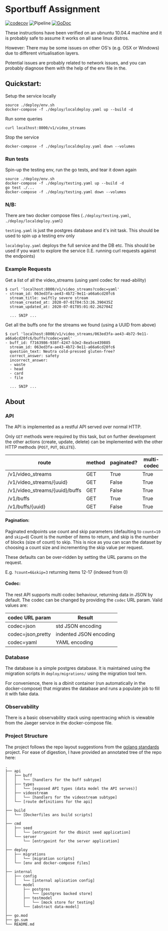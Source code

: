 Sportbuff Assignment
====================

[![codecov](https://codecov.io/gh/JoeReid/buffassignment/branch/master/graph/badge.svg)](https://codecov.io/gh/JoeReid/buffassignment)
![Pipeline](https://github.com/JoeReid/buffassignment/workflows/Pipeline/badge.svg)
[![GoDoc](https://godoc.org/github.com/JoeReid/buffassignment?status.svg)](https://godoc.org/github.com/JoeReid/buffassignment)

These instructions have been verified on an ubnuntu 10.04.4 machine
and it is probably safe to assume it works on all sane linux distros.

However: There may be some issues on other OS's (e.g. OSX or Windows)
due to different virtualisation layers.

Potential issues are probably related to network issues, and you can probably
diagnose them with the help of the env file in the.

Quickstart:
-----------

Setup the service locally

```
source ./deploy/env.sh
docker-compose -f ./deploy/localdeploy.yaml up --build -d
```

Run some queries

```
curl localhost:8000/v1/video_streams
```

Stop the service

```
docker-compose -f ./deploy/localdeploy.yaml down --volumes
```

### Run tests

Spin-up the testing env, run the go tests, and tear it down again

```
source ./deploy/env.sh
docker-compose -f ./deploy/testing.yaml up --build -d
go test ./...
docker-compose -f ./deploy/testing.yaml down --volumes
```

### N/B:

There are two docker compose files (`./deploy/testing.yaml`, `./deploy/localdeploy.yaml`)

`testing.yaml` is just the postgres database and it's init task. This should be used to spin up a testing env only

`localdeploy.yaml` deploys the full service and the DB etc. This should be used if you want to explore the service
(I.E. running curl requests against the endpoints)

### Example Requests

Get a list of all the video_streams (using yaml codec for read-ability)
```
$ curl 'localhost:8000/v1/video_streams?codec=yaml'
- stream_id: 063ed3fa-ae43-4b72-9e11-a66a6cd20fc6
  stream_title: swiftly severe stream
  stream_created_at: 2020-07-01T04:53:26.390435Z
  stream_updated_at: 2020-07-01T05:01:02.262704Z

  ... SNIP ...
```

Get all the buffs one for the streams we found (using a UUID from above)
```
$ curl 'localhost:8000/v1/video_streams/063ed3fa-ae43-4b72-9e11-a66a6cd20fc6/buffs?codec=yaml'
- buff_id: f7163986-938f-4247-b3e2-8ea5ce439885
  stream_id: 063ed3fa-ae43-4b72-9e11-a66a6cd20fc6
  question_text: Neutra cold-pressed gluten-free?
  correct_answer: safety
  incorrect_answer:
  - waste
  - head
  - card
  - file

  ... SNIP ...
```

About
-----

### API

The API is implemented as a restful API served over normal HTTP.

Only `GET` methods were required by this task, but on further development
the other actions (create, update, delete) can be implemented with the
other HTTP methods (`POST`, `PUT`, `DELETE`).

| route                          | method | paginated? | multi-codec |
|--------------------------------|--------|------------|-------------|
| /v1/video_streams              | GET    | True       | True        |
| /v1/video_streams/{uuid}       | GET    | False      | True        |
| /v1/video_streams/{uuid}/buffs | GET    | False      | True        |
| /v1/buffs                      | GET    | True       | True        |
| /v1/buffs/{uuid}               | GET    | False      | True        |

#### Pagination:

Paginated endpoints use count and skip parameters (defaulting to `count=10` and `skip=0`)
Count is the number of items to return, and skip is the number of blocks (size of count) to skip.
This is nice as you can scan the dataset by choosing a count size and incrementing the skip value
per request.

These defaults can be over-ridden by setting the URL params on the request.

E.g. `?count=6&skip=3` returning items 12-17 (indexed from 0)

#### Codec:

The rest API supports multi codec behaviour, returning data in JSON by default.
The codec can be changed by providing the `codec` URL param. Valid values are:

| codec URL param   | Result                 |
|-------------------|------------------------|
| codec=json        | std JSON encoding      |
| codec=json,pretty | indented JSON encoding |
| codec=yaml        | YAML encoding          |

### Database

The database is a simple postgres database. It is maintained using the migration scripts in `deploy/migrations/`
using the migration tool tern.

For convenience, there is a dbinit container (run automatically in the docker-compose) that migrates the database and runs a populate job to fill it with
fake data.

### Observability

There is a basic observability stack using opentracing which is viewable from the Jaeger
service in the docker-compose file.


### Project Structure

The project follows the repo layout suggestions from the [golang standards](https://github.com/golang-standards/project-layout)
project. For ease of digestion, I have provided an annotated tree of the repo here:

```
.
├── api
│   ├── buff
│   │   └── [handlers for the buff subtype]
│   ├── types
│   │   └── [exposed API types (data model the API serves)]
│   ├── videostream
│   │   └── [handlers for the videostream subtype]
│   └── [route definitions for the api]
│
├── build
│   └── [Dockerfiles ans build scripts]
│
├── cmd
│   ├── seed
│   │   └── [entrypoint for the dbinit seed application]
│   └── server
│       └── [entrypoint for the server application]
│
├── deploy
│   ├── migrations
│   │   └── [migration scripts]
│   └── [env and docker-compose files]
│
├── internal
│   ├── config
│   │   └── [internal aplication config]
│   └── model
│       ├── postgres
│       │   └── [postgres backed store]
│       ├── testmodel
│       │   └── [mock store for testing]
│       └── [abstract data-model]
│
├── go.mod
├── go.sum
└── README.md
```
